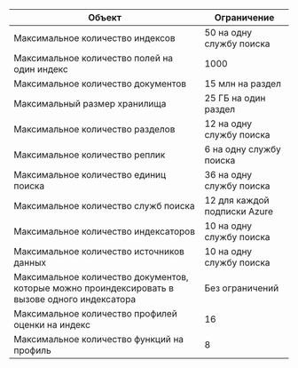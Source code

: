 Объект|Ограничение
---|---
Максимальное количество индексов|50 на одну службу поиска
Максимальное количество полей на один индекс|1000
Максимальное количество документов|15 млн на раздел
Максимальный размер хранилища|25 ГБ на один раздел
Максимальное количество разделов|12 на одну службу поиска
Максимальное количество реплик|6 на одну службу поиска
Максимальное количество единиц поиска|36 на одну службу поиска
Максимальное количество служб поиска|12 для каждой подписки Azure
Максимальное количество индексаторов|10 на одну службу поиска
Максимальное количество источников данных|10 на одну службу поиска
Максимальное количество документов, которые можно проиндексировать в вызове одного индексатора|Без ограничений
Максимальное количество профилей оценки на индекс|16
Максимальное количество функций на профиль|8

<!---HONumber=AcomDC_1125_2015-->
